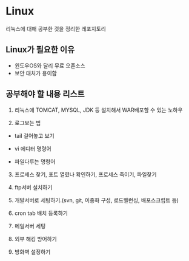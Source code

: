 # Linux
리눅스에 대해 공부한 것을 정리한 레포지토리


## Linux가 필요한 이유
- 윈도우OS와 달리 무료 오픈소스
- 보안 대처가 용이함

## 공부해야 할 내용 리스트
1. 리눅스에 TOMCAT, MYSQL, JDK 등 설치해서 WAR배포할 수 있는 노하우

2. 로그보는 법

- tail 걸어놓고 보기

- vi 에디터 명령어

- 파일다루는 명령어

3. 프로세스 찾기, 포트 열렸나 확인하기, 프로세스 죽이기, 파일찾기

4. ftp서버 설치하기

5. 개발서버로 세팅하기.(svn, git, 이중화 구성, 로드벨런싱, 배포스크립트 등)

6. cron tab 배치 등록하기

7. 메일서버 세팅

8. 외부 해킹 방어하기

9. 방화벽 설정하기
